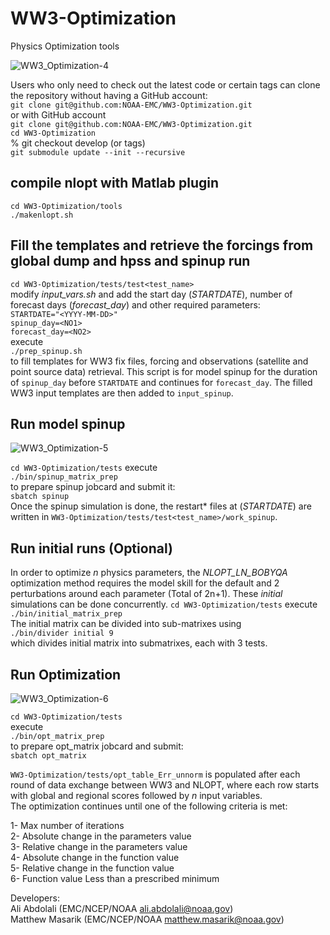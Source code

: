 # WW3-Optimization
Physics Optimization tools

![WW3_Optimization-4](https://user-images.githubusercontent.com/37336972/129954053-71b4c4bf-0649-441a-b67e-ac97b34ff6b0.png)

Users who only need to check out the latest code or certain tags can clone the repository without having a GitHub account:   
`git clone git@github.com:NOAA-EMC/WW3-Optimization.git`   
or with GitHub account   
`git clone git@github.com:NOAA-EMC/WW3-Optimization.git`     
`cd WW3-Optimization`      
% git checkout develop (or tags)     
`git submodule update --init --recursive`     

## compile nlopt with Matlab plugin    
`cd WW3-Optimization/tools`   
`./makenlopt.sh`  

## Fill the templates and retrieve the forcings from global dump and hpss and spinup run   
`cd WW3-Optimization/tests/test<test_name>`   
modify _input_vars.sh_ and add the start day (_STARTDATE_), number of forecast days (_forecast_day_) and other required parameters:   
`STARTDATE="<YYYY-MM-DD>"`   
`spinup_day=<NO1>`     
`forecast_day=<NO2>`   
 execute   
`./prep_spinup.sh`    
 to fill templates for WW3 fix files, forcing and observations (satellite and point source data) retrieval. This script is for model spinup for the duration of `spinup_day` before `STARTDATE` and continues for `forecast_day`. The filled WW3 input templates are then added to `input_spinup`.    
 
 ## Run model spinup     
![WW3_Optimization-5](https://user-images.githubusercontent.com/37336972/129953939-9230166d-aa48-4657-85f4-32f0fd860468.png)


`cd WW3-Optimization/tests`
 execute   
`./bin/spinup_matrix_prep`  
 to prepare spinup jobcard and submit it:          
 `sbatch spinup`   
 Once the spinup simulation is done, the restart* files at (_STARTDATE_) are written in `WW3-Optimization/tests/test<test_name>/work_spinup`.   
 
 ## Run initial runs (Optional)     
 In order to optimize _n_ physics parameters, the _NLOPT_LN_BOBYQA_ optimization method requires the model skill for the default and 2 perturbations around each parameter (Total of 2n+1). These _initial_ simulations can be done concurrently. 
 `cd WW3-Optimization/tests`
 execute   
`./bin/initial_matrix_prep`  
The initial matrix can be divided into sub-matrixes using       
`./bin/divider initial 9`         
which divides initial matrix into submatrixes, each with 3 tests.       

 ## Run Optimization 
 ![WW3_Optimization-6](https://user-images.githubusercontent.com/37336972/129954078-0802f941-a420-48cc-89fd-1acbc39e3707.png)

 `cd WW3-Optimization/tests`     
 execute   
`./bin/opt_matrix_prep`     
to prepare opt_matrix jobcard and submit:          
 `sbatch opt_matrix`    
 
 `WW3-Optimization/tests/opt_table_Err_unnorm` is populated after each round of data exchange between WW3 and NLOPT, where each row starts with global and regional scores followed by _n_ input variables.      
 The optimization continues until one of the following criteria is met:      

1- Max number of iterations      
2- Absolute change in the parameters value       
3- Relative change in the parameters value       
4- Absolute change in the function value       
5- Relative change in the function value       
6- Function value Less than a prescribed minimum       

 
 
 
 
 
 
 
Developers:      
Ali Abdolali (EMC/NCEP/NOAA ali.abdolali@noaa.gov)      
Matthew Masarik (EMC/NCEP/NOAA matthew.masarik@noaa.gov) 
